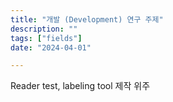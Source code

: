 ```yaml
---
title: "개발 (Development) 연구 주제"
description: ""
tags: ["fields"]
date: "2024-04-01"

---
```


Reader test, labeling tool 제작 위주
